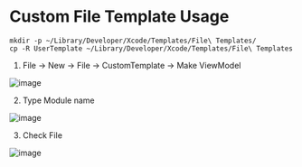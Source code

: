 # Custom File Template Usage


```
mkdir -p ~/Library/Developer/Xcode/Templates/File\ Templates/
cp -R UserTemplate ~/Library/Developer/Xcode/Templates/File\ Templates
```

1. File -> New -> File -> CustomTemplate -> Make ViewModel

![image](https://user-images.githubusercontent.com/50406861/204819753-9580b2a1-e5ae-49ae-a8ff-0815887834ea.png)

2. Type Module name

![image](https://user-images.githubusercontent.com/50406861/204819947-567f437e-1480-4058-b698-714c1629681c.png)

3. Check File

![image](https://user-images.githubusercontent.com/50406861/204820096-9911b0b3-c0ee-4d7d-ae93-05d8a15979d1.png)
